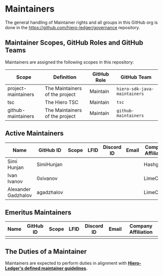 # Maintainers

The general handling of Maintainer rights and all groups in this GitHub org is done in the https://github.com/hiero-ledger/governance repository.

## Maintainer Scopes, GitHub Roles and GitHub Teams

Maintainers are assigned the following scopes in this repository:

| Scope               | Definition                     | GitHub Role | GitHub Team                  |
| ------------------- | ------------------------------ | ----------- | ---------------------------- |
| project-maintainers | The Maintainers of the project | Maintain    | `hiero-sdk-java-maintainers` |
| tsc                 | The Hiero TSC                  | Maintain    | `tsc`                        |
| github-maintainers  | The Maintainers of the project | Maintain    | `github-maintainers`         |

## Active Maintainers

<!-- Please keep this sorted alphabetically by github -->

| Name                | GitHub ID  | Scope | LFID | Discord ID | Email      | Company Affiliation |
|-------------------- | ---------- | ----- | ---- | ---------- | ---------- | ------------------- |
| Simi Hunjan         | SimiHunjan |       |      |            |            | Hashgraph           |
| Ivan Ivanov         | 0xivanov   |       |      |            |            | LimeChain           |
| Alexander Gadzhalov | agadzhalov |       |      |            |            | LimeChain           |


## Emeritus Maintainers

| Name | GitHub ID | Scope | LFID | Discord ID | Email | Company Affiliation |
|----- | --------- | ----- | ---- | ---------- | ----- | ------------------- |
|      |           |       |      |            |       |                     |

## The Duties of a Maintainer

Maintainers are expected to perform duties in alignment with **[Hiero-Ledger's defined maintainer guidelines](https://github.com/hiero-ledger/governance/blob/main/roles-and-groups.md#maintainers).**
